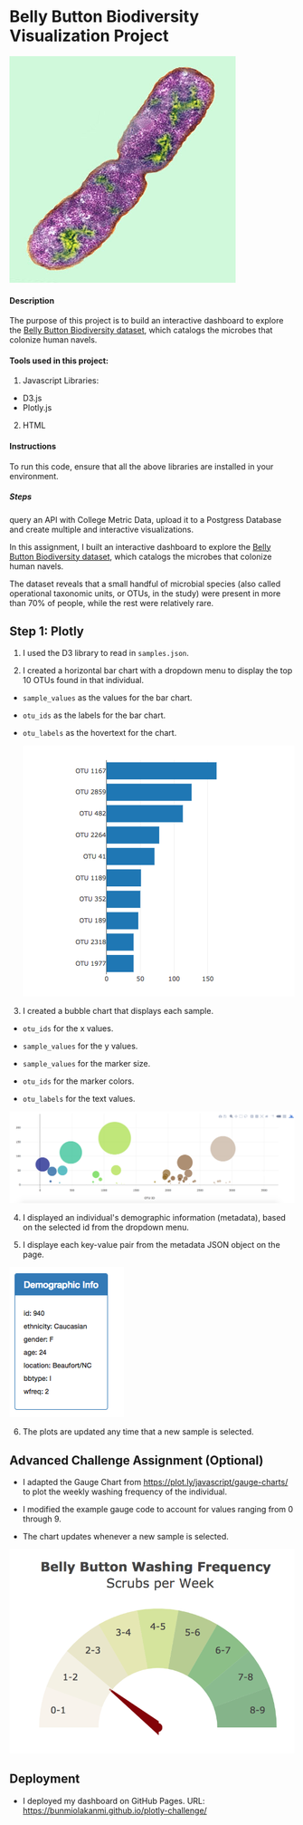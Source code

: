 # Belly Button Biodiversity Visualization Project

![Bacteria by filterforge.com](Images/bacteria.jpg)

#### Description 
The purpose of this project is to build an interactive dashboard to explore the [Belly Button Biodiversity dataset](http://robdunnlab.com/projects/belly-button-biodiversity/), which catalogs the microbes that colonize human navels.

####  Tools used in this project:
1.  Javascript
  Libraries:
  - D3.js
  - Plotly.js
2.  HTML

#### Instructions
To run this code, ensure that all the above libraries are installed in your environment.

##### Steps





query an API with College Metric Data, upload it to a Postgress Database and create multiple and interactive visualizations.

In this assignment, I built an interactive dashboard to explore the [Belly Button Biodiversity dataset](http://robdunnlab.com/projects/belly-button-biodiversity/), which catalogs the microbes that colonize human navels.

The dataset reveals that a small handful of microbial species (also called operational taxonomic units, or OTUs, in the study) were present in more than 70% of people, while the rest were relatively rare.

## Step 1: Plotly

1. I used the D3 library to read in `samples.json`.

2. I created a horizontal bar chart with a dropdown menu to display the top 10 OTUs found in that individual.

* `sample_values` as the values for the bar chart.

* `otu_ids` as the labels for the bar chart.

* `otu_labels` as the hovertext for the chart.

  ![bar Chart](Images/hw01.png)

3. I created a bubble chart that displays each sample.

* `otu_ids` for the x values.

* `sample_values` for the y values.

* `sample_values` for the marker size.

* `otu_ids` for the marker colors.

* `otu_labels` for the text values.

![Bubble Chart](Images/bubble_chart.png)

4. I displayed an individual's demographic information (metadata), based on the selected id from the dropdown menu.

5. I displaye each key-value pair from the metadata JSON object on the page.

![hw](Images/hw03.png)

6. The plots are updated any time that a new sample is selected.

## Advanced Challenge Assignment (Optional)

* I adapted the Gauge Chart from <https://plot.ly/javascript/gauge-charts/> to plot the weekly washing frequency of the individual.

* I modified the example gauge code to account for values ranging from 0 through 9.

* The chart updates whenever a new sample is selected.

![Weekly Washing Frequency Gauge](Images/gauge.png)

## Deployment

* I deployed my dashboard on GitHub Pages. URL: https://bunmiolakanmi.github.io/plotly-challenge/ 
